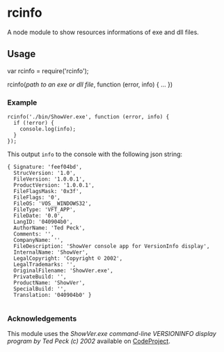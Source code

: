 # rcinfo
A node module to show resources informations of exe and dll files.

## Usage

var rcinfo = require('rcinfo');

rcinfo(*path to an exe or dll file*, function (error, info) { ... })

### Example 
```
rcinfo('./bin/ShowVer.exe', function (error, info) {
  if (!error) {  
    console.log(info);
  }
});
```
This output ```info``` to the console with the following json string:
```
{ Signature: 'feef04bd',
  StrucVersion: '1.0',
  FileVersion: '1.0.0.1',
  ProductVersion: '1.0.0.1',
  FileFlagsMask: '0x3f',
  FileFlags: '0',
  FileOS: 'VOS__WINDOWS32',
  FileType: 'VFT_APP',
  FileDate: '0.0',
  LangID: '040904b0',
  AuthorName: 'Ted Peck',
  Comments: '',
  CompanyName: '',
  FileDescription: 'ShowVer console app for VersionInfo display',
  InternalName: 'ShowVer',
  LegalCopyright: 'Copyright © 2002',
  LegalTrademarks: '',
  OriginalFilename: 'ShowVer.exe',
  PrivateBuild: '',
  ProductName: 'ShowVer',
  SpecialBuild: '',
  Translation: '040904b0' }
  
```
### Acknowledgements
This module uses the *ShowVer.exe command-line VERSIONINFO display program by Ted Peck (c) 2002* available on [CodeProject](http://www.codeproject.com/Articles/2457/ShowVer-exe-command-line-VERSIONINFO-display-progr).